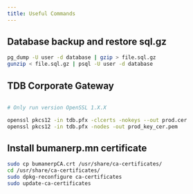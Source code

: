 ```yaml
---
title: Useful Commands
---
```


## Database backup and restore sql.gz

```bash
pg_dump -U user -d database | gzip > file.sql.gz
gunzip < file.sql.gz | psql -U user -d database
```

## TDB Corporate Gateway

```bash

# Only run version OpenSSL 1.X.X

openssl pkcs12 -in tdb.pfx -clcerts -nokeys --out prod.cer
openssl pkcs12 -in tdb.pfx -nodes -out prod_key_cer.pem

```

## Install bumanerp.mn certificate

```bash
sudo cp bumanerpCA.crt /usr/share/ca-certificates/
cd /usr/share/ca-certificates/
sudo dpkg-reconfigure ca-certificates
sudo update-ca-certificates
```
